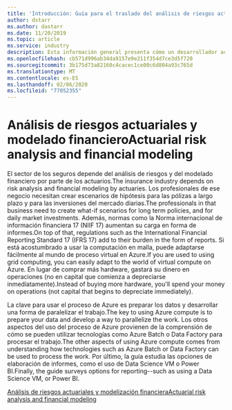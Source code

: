 ```yaml
---
title: 'Introducción: Guía para el traslado del análisis de riesgos actuariales a Azure'
author: dstarr
ms.author: dastarr
ms.date: 11/20/2019
ms.topic: article
ms.service: industry
description: Esta información general presenta cómo un desarrollador actuarial puede trasladar su solución existente más la infraestructura auxiliar a Azure.
ms.openlocfilehash: cb571d996ab34da9157e9e211f354d7ce3d5f720
ms.sourcegitcommit: 3b175d73a82160c4cacec1ce00c6d804a93c765d
ms.translationtype: MT
ms.contentlocale: es-ES
ms.lasthandoff: 02/06/2020
ms.locfileid: "77052355"
---
```

# <a name="actuarial-risk-analysis-and-financial-modeling"></a><span data-ttu-id="2f37b-103">Análisis de riesgos actuariales y modelado financiero</span><span class="sxs-lookup"><span data-stu-id="2f37b-103">Actuarial risk analysis and financial modeling</span></span>

<span data-ttu-id="2f37b-104">El sector de los seguros depende del análisis de riesgos y del modelado financiero por parte de los actuarios.</span><span class="sxs-lookup"><span data-stu-id="2f37b-104">The insurance industry depends on risk analysis and financial modeling by actuaries.</span></span> <span data-ttu-id="2f37b-105">Los profesionales de ese negocio necesitan crear escenarios de hipótesis para las pólizas a largo plazo y para las inversiones del mercado diarias.</span><span class="sxs-lookup"><span data-stu-id="2f37b-105">The professionals in that business need to create what-if scenarios for long term policies, and for daily market investments.</span></span> <span data-ttu-id="2f37b-106">Además, normas como la Norma internacional de información financiera 17 (NIIF 17) aumentan su carga en forma de informes.</span><span class="sxs-lookup"><span data-stu-id="2f37b-106">On top of that, regulations such as the International Financial Reporting Standard 17 (IFRS 17) add to their burden in the form of reports.</span></span> <span data-ttu-id="2f37b-107">Si está acostumbrado a usar la computación en malla, puede adaptarse fácilmente al mundo de proceso virtual en Azure.</span><span class="sxs-lookup"><span data-stu-id="2f37b-107">If you are used to using grid computing, you can easily adapt to the world of virtual compute on Azure.</span></span> <span data-ttu-id="2f37b-108">En lugar de comprar más hardware, gastará su dinero en operaciones (no en capital que comienza a depreciarse inmediatamente).</span><span class="sxs-lookup"><span data-stu-id="2f37b-108">Instead of buying more hardware, you'll spend your money on operations (not capital that begins to depreciate immediately).</span></span>

<span data-ttu-id="2f37b-109">La clave para usar el proceso de Azure es preparar los datos y desarrollar una forma de paralelizar el trabajo.</span><span class="sxs-lookup"><span data-stu-id="2f37b-109">The key to using Azure compute is to prepare your data and develop a way to parallelize the work.</span></span> <span data-ttu-id="2f37b-110">Los otros aspectos del uso del proceso de Azure provienen de la comprensión de cómo se pueden utilizar tecnologías como Azure Batch o Data Factory para procesar el trabajo.</span><span class="sxs-lookup"><span data-stu-id="2f37b-110">The other aspects of using Azure compute comes from understanding how technologies such as Azure Batch or Data Factory can be used to process the work.</span></span> <span data-ttu-id="2f37b-111">Por último, la guía estudia las opciones de elaboración de informes, como el uso de Data Science VM o Power BI.</span><span class="sxs-lookup"><span data-stu-id="2f37b-111">Finally, the guide surveys options for reporting--such as using a Data Science VM, or Power BI.</span></span>

[<span data-ttu-id="2f37b-112">Análisis de riesgos actuariales y modelización financiera</span><span class="sxs-lookup"><span data-stu-id="2f37b-112">Actuarial risk analysis and financial modeling</span></span>](/azure/industry/financial/actuarial-risk-analysis-and-financial-modeling-solution-guide?WT.mc_id=overview-docs-dastarr)